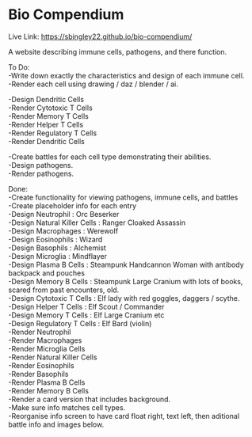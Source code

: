 # Bio Compendium

Live Link: https://sbingley22.github.io/bio-compendium/

A website describing immune cells, pathogens, and there function.


To Do:  
-Write down exactly the characteristics and design of each immune cell.  
-Render each cell using drawing / daz / blender / ai.  

-Design Dendritic Cells  
-Render Cytotoxic T Cells  
-Render Memory T Cells  
-Render Helper T Cells  
-Render Regulatory T Cells  
-Render Dendritic Cells  

-Create battles for each cell type demonstrating their abilities.  
-Design pathogens.  
-Render pathogens.  

Done:  
-Create functionality for viewing pathogens, immune cells, and battles  
-Create placeholder info for each entry  
-Design Neutrophil : Orc Beserker  
-Design Natural Killer Cells : Ranger Cloaked Assassin  
-Design Macrophages : Werewolf  
-Design Eosinophils : Wizard  
-Design Basophils : Alchemist  
-Design Microglia : Mindflayer  
-Design Plasma B Cells : Steampunk Handcannon Woman with antibody backpack and pouches  
-Design Memory B Cells : Steampunk Large Cranium with lots of books, scared from past encounters, old.  
-Design Cytotoxic T Cells : Elf lady with red goggles, daggers / scythe.  
-Design Helper T Cells : Elf Scout / Commander  
-Design Memory T Cells : Elf Large Cranium etc  
-Design Regulatory T Cells : Elf Bard (violin)  
-Render Neutrophil  
-Render Macrophages  
-Render Microglia Cells  
-Render Natural Killer Cells  
-Render Eosinophils  
-Render Basophils  
-Render Plasma B Cells  
-Render Memory B Cells  
-Render a card version that includes background.  
-Make sure info matches cell types.  
-Reorganise info screen to have card float right, text left, then aditional battle info and images below.  
